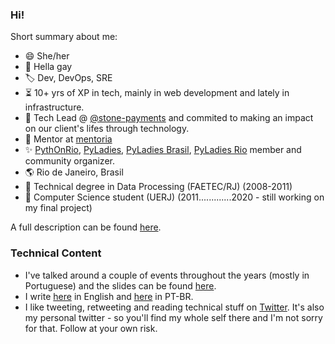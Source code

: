 ### Hi!

Short summary about me:

- 😄 She/her
- 🌈 Hella gay
- 🏷 Dev, DevOps, SRE
- ⏳ 10+ yrs of XP in tech, mainly in web development and lately in infrastructure.
- 💚 Tech Lead @ [@stone-payments](https://github.com/stone-payments) and commited to making an impact on our client's lifes through technology.
- 🥰 Mentor at [mentoria](https://github.com/training-center/mentoria)
- ✨ [PythOnRio](http://pythonrio.python.org.br/), [PyLadies](https://github.com/pyladies), [PyLadies Brasil](https://github.com/pyladies-brazil), [PyLadies Rio](https://github.com/pyladiesrio) member and community organizer.
- 🌎 Rio de Janeiro, Brasil
- 🏫 Technical degree in Data Processing (FAETEC/RJ) (2008-2011)
- 🏫 Computer Science student (UERJ) (2011.............2020 - still working on my final project)

A full description can be found [here](https://biancarosa.com.br/about/). 

### Technical Content

- I've talked around a couple of events throughout the years (mostly in Portuguese) and the slides can be found [here](https://biancarosa.com.br/talks/).
- I write [here](https://biancarosa.com.br) in English and [here](https://biancarosa.com.br/pt/) in PT-BR.
- I like tweeting, retweeting and reading technical stuff on [Twitter](https://twitter.com/__biancarosa). It's also my personal twitter - so you'll find my whole self there and I'm not sorry for that. Follow at your own risk.

